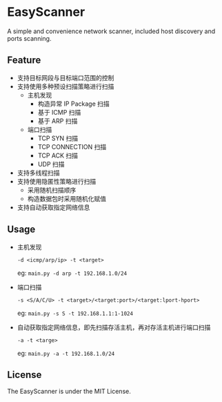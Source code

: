 # EasyScanner

A simple and convenience network scanner, included host discovery and ports scanning.

## Feature

- 支持目标网段与目标端口范围的控制
- 支持使用多种预设扫描策略进行扫描
	- 主机发现
		- 构造异常 IP Package 扫描
		- 基于 ICMP 扫描
		- 基于 ARP 扫描
	- 端口扫描
		- TCP SYN 扫描
		- TCP CONNECTION 扫描
		- TCP ACK 扫描
		- UDP 扫描
- 支持多线程扫描
- 支持使用隐匿性策略进行扫描
  - 采用随机扫描顺序
  - 构造数据包时采用随机化赋值
- 支持自动获取指定网络信息

## Usage

- 主机发现
	```
	-d <icmp/arp/ip> -t <target>
	```
	eg: `main.py -d arp -t 192.168.1.0/24`

- 端口扫描
	```
	-s <S/A/C/U> -t <target>/<target:port>/<target:lport-hport>
	```
	eg: `main.py -s S -t 192.168.1.1:1-1024`

- 自动获取指定网络信息，即先扫描存活主机，再对存活主机进行端口扫描
	```
	-a -t <targe>
	```
	eg: `main.py -a -t 192.168.1.0/24`

## License

The EasyScanner is under the MIT License.